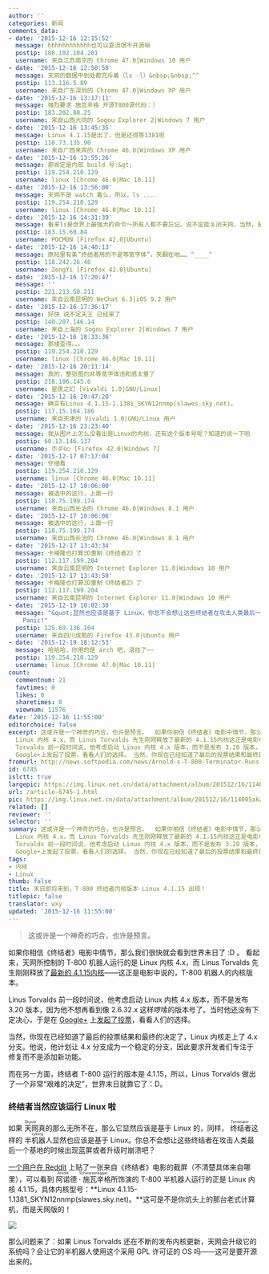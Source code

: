 ```yaml
---
author: ''
categories: 新闻
comments_data:
- date: '2015-12-16 12:15:52'
  message: hhhhhhhhhhhh也可以耍流氓不开源嘛
  postip: 180.102.104.201
  username: 来自江苏南京的 Chrome 47.0|Windows 10 用户
- date: '2015-12-16 12:50:58'
  message: 天网的数据中到处都充斥着（ls -l）&nbsp;&nbsp;^^
  postip: 113.116.5.89
  username: 来自广东深圳的 Chrome 47.0|Windows XP 用户
- date: '2015-12-16 13:17:11'
  message: 强烈要求 施瓦辛格 开源T800源代码：）
  postip: 183.202.88.25
  username: 来自山西大同的 Sogou Explorer 2|Windows 7 用户
- date: '2015-12-16 13:45:35'
  message: Linux 4.1.15是出了，但是还得等1381呢
  postip: 110.73.135.90
  username: 来自广西来宾的 Chrome 46.0|Windows XP 用户
- date: '2015-12-16 13:55:26'
  message: 那肯定是内部 build 号:&gt;
  postip: 119.254.210.129
  username: linux [Chrome 46.0|Mac 10.11]
- date: '2015-12-16 13:56:00'
  message: 天网不是 watch 着么，所以，ls ....
  postip: 119.254.210.129
  username: linux [Chrome 46.0|Mac 10.11]
- date: '2015-12-16 14:31:39'
  message: 看来ls是世界上最强大的命令～所有人都不要忘记。说不定能关闭天网，当然，是在天网被黑了之后～
  postip: 183.15.60.84
  username: POCMON [Firefox 42.0|Ubuntu]
- date: '2015-12-16 14:40:13'
  message: 原帖里有条“终结者用的不是等宽字体“，笑翻在地…… ^____^
  postip: 118.242.26.46
  username: ZengYi [Firefox 42.0|Ubuntu]
- date: '2015-12-16 17:20:47'
  message: ''
  postip: 221.213.50.211
  username: 来自云南昆明的 WeChat 6.3|iOS 9.2 用户
- date: '2015-12-16 17:36:17'
  message: 好快 说不定天王 已经来了
  postip: 140.207.146.14
  username: 来自上海的 Sogou Explorer 2|Windows 7 用户
- date: '2015-12-16 18:33:36'
  message: 那楼歪得。。。
  postip: 119.254.210.129
  username: linux [Chrome 46.0|Mac 10.11]
- date: '2015-12-16 20:11:14'
  message: 真的，整张图的非等宽字体违和感太重了
  postip: 218.106.145.6
  username: 星夜之幻 [Vivaldi 1.0|GNU/Linux]
- date: '2015-12-16 20:47:20'
  message: 确实有Linux 4.1.15-1.1381_SKYN12nnmp(slawes.sky.net)。
  postip: 117.15.164.186
  username: 来自天津的 Vivaldi 1.0|GNU/Linux 用户
- date: '2015-12-16 23:23:40'
  message: 我从图片上怎么没看出是Linux的内核，还有这个版本号呢？知道的说一下哈
  postip: 60.13.146.137
  username: 朩ダo○ [Firefox 42.0|Windows 7]
- date: '2015-12-17 07:17:04'
  message: 仔细看
  postip: 119.254.210.129
  username: linux [Chrome 46.0|Mac 10.11]
- date: '2015-12-17 10:06:00'
  message: 被选中的这行，上面一行
  postip: 118.75.199.174
  username: 来自山西长治的 Chrome 46.0|Windows 8.1 用户
- date: '2015-12-17 10:06:06'
  message: 被选中的这行，上面一行
  postip: 118.75.199.174
  username: 来自山西长治的 Chrome 46.0|Windows 8.1 用户
- date: '2015-12-17 13:43:34'
  message: 卡梅隆也打算3D重制《终结者2》了
  postip: 112.117.199.204
  username: 来自云南昆明的 Internet Explorer 11.0|Windows 10 用户
- date: '2015-12-17 13:43:50'
  message: 卡梅隆也打算3D重制《终结者2》了
  postip: 112.117.199.204
  username: 来自云南昆明的 Internet Explorer 11.0|Windows 10 用户
- date: '2015-12-19 10:02:30'
  message: "&quot;显然也应该是基于 Linux。你总不会想让这些终结者在攻击人类最后一个基地的时候出现蓝屏或者升级时崩溃吧？&quot;<br />\r\n一升级，Kernel
    Panic!"
  postip: 125.69.136.104
  username: 来自四川成都的 Firefox 43.0|Ubuntu 用户
- date: '2015-12-19 18:12:53'
  message: 哈哈哈，你用的是 arch 吧，滚挂了~~
  postip: 119.254.210.129
  username: linux [Chrome 47.0|Mac 10.11]
count:
  commentnum: 21
  favtimes: 0
  likes: 0
  sharetimes: 0
  viewnum: 11576
date: '2015-12-16 11:55:00'
editorchoice: false
excerpt: 这或许是一个神奇的巧合，也许是预言。  如果你相信《终结者》电影中情节，那么我们很快就会看到世界末日了:D 。看起来，天网所控制的 T-800 机器人运行的是
  Linux 内核 4.x，而 Linus Torvalds 先生刚刚释放了最新的 4.1.15内核这正是电影中说的，T-800 机器人的内核版本。 Linus
  Torvalds 前一段时间说，他考虑启动 Linux 内核 4.x 版本，而不是发布 3.20 版本，因为他不想再看到像 2.6.32.x 这样啰嗦的版本号了。当时他还没有下定决心，于是在
  Google+上发起了投票，看看人们的选择。 当然，你现在已经知道了最后的投票结果和最终的决
fromurl: http://news.softpedia.com/news/Arnold-s-T-800-Terminator-Runs-Linux-Kernel-4-1-We-re-All-Doomed-473236.shtml
id: 6745
islctt: true
largepic: https://img.linux.net.cn/data/attachment/album/201512/16/114005ak22rzr3jya9agyd.jpg
url: /article-6745-1.html
pic: https://img.linux.net.cn/data/attachment/album/201512/16/114005ak22rzr3jya9agyd.jpg.thumb.jpg
related: []
reviewer: ''
selector: ''
summary: 这或许是一个神奇的巧合，也许是预言。  如果你相信《终结者》电影中情节，那么我们很快就会看到世界末日了:D 。看起来，天网所控制的 T-800 机器人运行的是
  Linux 内核 4.x，而 Linus Torvalds 先生刚刚释放了最新的 4.1.15内核这正是电影中说的，T-800 机器人的内核版本。 Linus
  Torvalds 前一段时间说，他考虑启动 Linux 内核 4.x 版本，而不是发布 3.20 版本，因为他不想再看到像 2.6.32.x 这样啰嗦的版本号了。当时他还没有下定决心，于是在
  Google+上发起了投票，看看人们的选择。 当然，你现在已经知道了最后的投票结果和最终的决
tags:
- 内核
- Linux
thumb: false
title: 末日即将来到，T-800 终结者内核版本 Linux 4.1.15 出现！
titlepic: false
translator: wxy
updated: '2015-12-16 11:55:00'
---
```



> 
> 这或许是一个神奇的巧合，也许是预言。
> 
> 
> 


如果你相信《终结者》电影中情节，那么我们很快就会看到世界末日了 :D 。 看起来，天网所控制的 T-800 机器人运行的是 Linux 内核 4.x，而 Linus Torvalds 先生刚刚释放了[最新的 4.1.15内核](http://thread.gmane.org/gmane.linux.kernel.stable/158560)——这正是电影中说的，T-800 机器人的内核版本。


Linus Torvalds 前一段时间说，他考虑启动 Linux 内核 4.x 版本，而不是发布 3.20 版本，因为他不想再看到像 2.6.32.x 这样啰嗦的版本号了。当时他还没有下定决心，于是在 [Google+](https://plus.google.com/+LinusTorvalds/posts/jmtzzLiiejc) 上[发起了投票](/article-4884-1.html)，看看人们的选择。


当然，你现在已经知道了最后的投票结果和最终的决定了，Linux 内核走上了 4.x 分支。他说，他计划让 4.x 分支成为一个稳定的分支，因此要求开发者们专注于修复而不是添加新功能。


而在另一方面，终结者 T-800 运行的版本是 4.1.15，所以，Linus Torvalds 做出了一个非常“艰难的决定”，世界末日就靠它了：D。


### 终结者当然应该运行 Linux 啦


如果<ruby> 天网 <rp>  （ </rp> <rt>  Skynet </rt> <rp>  ） </rp></ruby>真的那么无所不在，那么它显然应该是基于 Linux 的，同样，<ruby> 终结者 <rp>  （ </rp> <rt>  Terminator </rt> <rp>  ） </rp></ruby>这样的<ruby> 半机器人 <rp>  （ </rp> <rt>  cyborg </rt> <rp>  ） </rp></ruby>显然也应该是基于 Linux。你总不会想让这些终结者在攻击人类最后一个基地的时候出现蓝屏或者升级时崩溃吧？


[一个用户在 Reddit](http://www.reddit.com/r/linux/comments/2vyhr6/apparently_terminator_runs_linux_version/) 上贴了一张来自《终结者》电影的截屏（不清楚具体来自哪里），可以看到<ruby> 阿诺德 · 施瓦辛格 <rp>  （ </rp> <rt>  Arnold Schwarzenegger </rt> <rp>  ） </rp></ruby>所饰演的 T-800 半机器人运行的正是 Linux 内核 4.1.15，具体内核型号：**Linux 4.1.15-1.1381\_SKYN12nnmp(slawes.sky.net)。**这可是不是你炕头上的那台老式计算机，而是天网版的！


![](/data/attachment/album/201512/16/114005ak22rzr3jya9agyd.jpg)


那么问题来了：如果 Linus Torvalds 还在不断的发布内核更新，天网会升级它的系统吗？会让它的半机器人使用这个采用 GPL 许可证的 OS 吗——这可是要开源出来的。